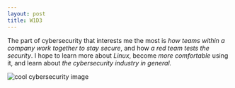 ```yaml
---
layout: post
title: W1D3
---
```


The part of cybersecurity that interests me the most is _how teams within a company work together to stay secure_, and how _a red team tests the security_.  I hope to learn more about _Linux_, become _more comfortable_ using it, and learn about _the cybersecurity industry in general._

![cool cybersecurity image](morgan-morehouse.github.io/images/coolcyberphoto.jpg)
